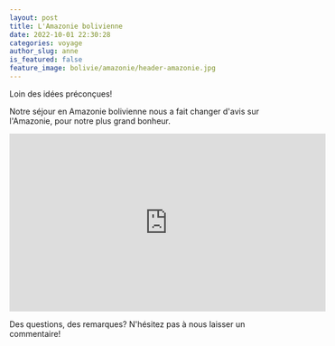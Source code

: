 ```yaml
---
layout: post
title: L'Amazonie bolivienne
date: 2022-10-01 22:30:28
categories: voyage
author_slug: anne
is_featured: false
feature_image: bolivie/amazonie/header-amazonie.jpg
---
```


Loin des idées préconçues!

Notre séjour en Amazonie bolivienne nous a fait changer d'avis sur l'Amazonie, pour notre plus grand bonheur.

<iframe width="560" height="315" src="https://www.youtube.com/embed/MlbWbsw2-Fs" title="YouTube video player" frameborder="0" allow="accelerometer; autoplay; clipboard-write; encrypted-media; gyroscope; picture-in-picture" allowfullscreen></iframe>

Des questions, des remarques? N'hésitez pas à nous laisser un commentaire!




